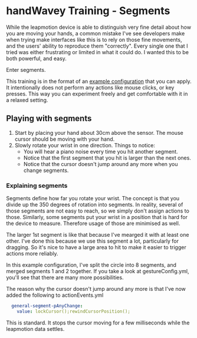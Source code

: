 # handWavey Training - Segments

While the leapmotion device is able to distinguish very fine detail about how you are moving your hands, a common mistake I've see developers make when trying make interfaces like this is to rely on those fine movements, and the users' ability to reproduce them "correctly". Every single one that I tried was either frustrating or limited in what it could do. I wanted this to be both powerful, and easy.

Enter segments.

This training is in the format of an [example configuration](https://github.com/ksandom/handWavey/blob/main/docs/user/exampleConfigurations.md) that you can apply. It intentionally does not perform any actions like mouse clicks, or key presses. This way you can experiment freely and get comfortable with it in a relaxed setting.

## Playing with segments

1. Start by placing your hand about 30cm above the sensor. The mouse cursor should be moving with your hand.
1. Slowly rotate your wrist in one direction. Things to notice:
    * You will hear a piano noise every time you hit another segment.
    * Notice that the first segment that you hit is larger than the next ones.
    * Notice that the cursor doesn't jump around any more when you change segments.

### Explaining segments

Segments define how far you rotate your wrist. The concept is that you divide up the 350 degrees of rotation into segments. In reality, several of those segments are not easy to reach, so we simply don't assign actions to those. Similarly, some segments put your wrist in a position that is hard for the device to measure. Therefore usage of those are minimised as well.

The larger 1st segment is like that because I've mearged it with at least one other. I've done this because we use this segment a lot, particularly for dragging. So it's nice to have a large area to hit to make it easier to trigger actions more reliably.

In this example configuration, I've split the circle into 8 segments, and merged segments 1 and 2 together. If you take a look at gestureConfig.yml, you'll see that there are many more possibilities.

The reason why the cursor doesn't jump around any more is that I've now added the following to actionEvents.yml

```yaml
  general-segment-pAnyChange:
    value: lockCursor();rewindCursorPosition();
```

This is standard. It stops the cursor moving for a few milliseconds while the leapmotion data settles.
